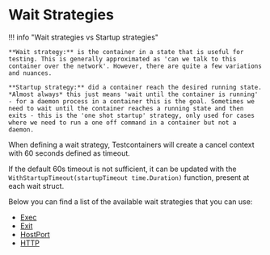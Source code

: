 # Wait Strategies

!!! info "Wait strategies vs Startup strategies"

    **Wait strategy:** is the container in a state that is useful for testing. This is generally approximated as 'can we talk to this container over the network'. However, there are quite a few variations and nuances.
    
    **Startup strategy:** did a container reach the desired running state. *Almost always* this just means 'wait until the container is running' - for a daemon process in a container this is the goal. Sometimes we need to wait until the container reaches a running state and then exits - this is the 'one shot startup' strategy, only used for cases where we need to run a one off command in a container but not a daemon.

When defining a wait strategy, Testcontainers will create a cancel context with 60 seconds defined as timeout.

If the default 60s timeout is not sufficient, it can be updated with the `WithStartupTimeout(startupTimeout time.Duration)` function, present at each wait struct.

Below you can find a list of the available wait strategies that you can use:

- [Exec](./wait/exec.md)
- [Exit](./wait/exit.md)
- [HostPort](./wait/host_port.md)
- [HTTP](./wait/http.md)
